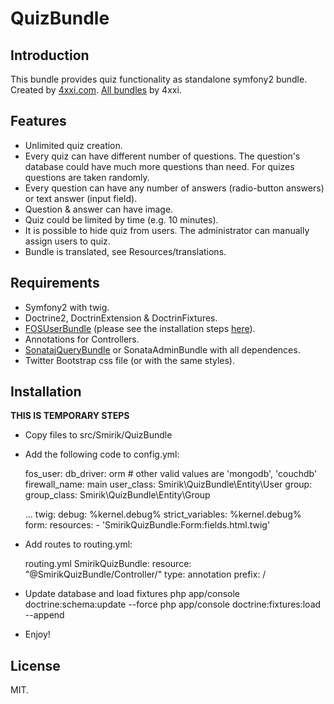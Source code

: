 QuizBundle
==========

Introduction
------------

This bundle provides quiz functionality as standalone symfony2 bundle. Created by [4xxi.com](http://4xxi.com/en). [All bundles](http://4xxi.com/en/symfony) by 4xxi.

Features
------------

* Unlimited quiz creation.
* Every quiz can have different number of questions. The question's database could have much more questions than need. For quizes questions are taken randomly.
* Every question can have any number of answers (radio-button answers) or text answer (input field).
* Question & answer can have image.
* Quiz could be limited by time (e.g. 10 minutes).
* It is possible to hide quiz from users. The administrator can manually assign users to quiz.
* Bundle is translated, see Resources/translations.

Requirements
------------

* Symfony2 with twig.
* Doctrine2, DoctrinExtension & DoctrinFixtures.
* [FOSUserBundle](https://github.com/FriendsOfSymfony/FOSUserBundle) (please see the installation steps [here](https://github.com/FriendsOfSymfony/FOSUserBundle/blob/master/Resources/doc/index.md)).
* Annotations for Controllers.
* [SonatajQueryBundle](https://github.com/sonata-project/SonatajQueryBundle) or SonataAdminBundle with all dependences.
* Twitter Bootstrap css file (or with the same styles).

Installation
------------

**THIS IS TEMPORARY STEPS**

* Copy files to src/Smirik/QuizBundle
* Add the following code to config.yml:

    fos_user:
        db_driver: orm # other valid values are 'mongodb', 'couchdb'
        firewall_name: main
        user_class: Smirik\QuizBundle\Entity\User
        group:
            group_class: Smirik\QuizBundle\Entity\Group

    ...
    twig:
        debug:            %kernel.debug%
        strict_variables: %kernel.debug%
        form:
          resources:
            - 'SmirikQuizBundle:Form:fields.html.twig'

* Add routes to routing.yml:

    routing.yml
    SmirikQuizBundle:
        resource: "@SmirikQuizBundle/Controller/"
        type:     annotation
        prefix:   /

* Update database and load fixtures
    php app/console doctrine:schema:update --force
    php app/console doctrine:fixtures:load --append
    
* Enjoy!

License
-------

MIT.

